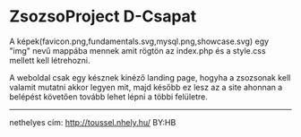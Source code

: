 # ZsozsoProject D-Csapat


A képek(favicon.png,fundamentals.svg,mysql.png,showcase.svg) egy "img" nevű mappába mennek amit rögtön az index.php és a style.css mellett kell létrehozni.


A weboldal csak egy késznek kinéző landing page, hogyha a zsozsonak kell valamit mutatni akkor legyen mit, majd később ez lesz az a site ahonnan a belépést követően tovább lehet lépni a többi felületre.
**********************************************************************************************************************************************************************

nethelyes cím: http://toussel.nhely.hu/
BY:HB
